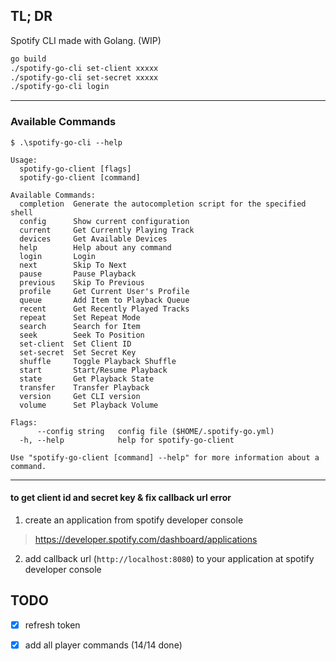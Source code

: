 ## TL; DR
Spotify CLI made with Golang. (WIP)

```bash
go build
./spotify-go-cli set-client xxxxx
./spotify-go-cli set-secret xxxxx
./spotify-go-cli login
````
---

### Available Commands

```
$ .\spotify-go-cli --help

Usage:
  spotify-go-client [flags]
  spotify-go-client [command]

Available Commands:
  completion  Generate the autocompletion script for the specified shell
  config      Show current configuration
  current     Get Currently Playing Track
  devices     Get Available Devices
  help        Help about any command
  login       Login
  next        Skip To Next
  pause       Pause Playback
  previous    Skip To Previous
  profile     Get Current User's Profile
  queue       Add Item to Playback Queue
  recent      Get Recently Played Tracks
  repeat      Set Repeat Mode
  search      Search for Item
  seek        Seek To Position
  set-client  Set Client ID
  set-secret  Set Secret Key
  shuffle     Toggle Playback Shuffle
  start       Start/Resume Playback
  state       Get Playback State
  transfer    Transfer Playback
  version     Get CLI version
  volume      Set Playback Volume

Flags:
      --config string   config file ($HOME/.spotify-go.yml)
  -h, --help            help for spotify-go-client

Use "spotify-go-client [command] --help" for more information about a command.
```

---

#### to get client id and secret key & fix callback url error

1. create an application from spotify developer console

> https://developer.spotify.com/dashboard/applications

2. add callback url (`http://localhost:8080`) to your application at spotify developer console

## TODO

- [X] refresh token
- [X] add all player commands (14/14 done)



